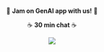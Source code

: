 <p align="center"><a target="_blank" href="https://carpedm30.notion.site/love" style="text-decoration:none">👗 <b>Jam on GenAI app with us!</b> 👗</a></p>

<p align="center"><a target="_blank" href="https://calendly.com/carpedm20" style="text-decoration:none">☕️ <b>30 min chat</b> ☕️</a></p>

<p align="center"><img src="https://upload.wikimedia.org/wikipedia/commons/thumb/b/b9/Caspar_David_Friedrich_-_Wanderer_above_the_sea_of_fog.jpg/800px-Caspar_David_Friedrich_-_Wanderer_above_the_sea_of_fog.jpg"/></p>

